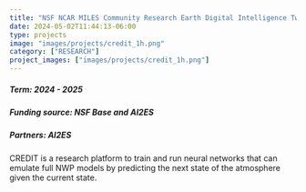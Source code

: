 ```yaml
---
title: "NSF NCAR MILES Community Research Earth Digital Intelligence Twin (CREDIT)"
date: 2024-05-02T11:44:13-06:00
type: projects
image: "images/projects/credit_1h.png"
category: ["RESEARCH"]
project_images: ["images/projects/credit_1h.png"]
---
```


##### Term: 2024 - 2025
##### Funding source: NSF Base and AI2ES
##### Partners: AI2ES 

CREDIT is a research platform to train and run neural networks that can emulate full NWP models by predicting the next state of the atmosphere given the current state.
